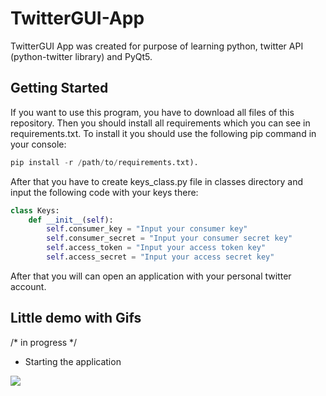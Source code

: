 # TwitterGUI-App
TwitterGUI App was created for purpose of learning python, twitter API (python-twitter library) and PyQt5.

## Getting Started

If you want to use this program, you have to download all files of this repository.
Then you should install all requirements which you can see in requirements.txt. 
To install it you should use the following pip command in your console: 
```python
pip install -r /path/to/requirements.txt).
```
After that you have to create keys_class.py file in classes directory and input the following code with your keys there:

```python
class Keys:
	def __init__(self):
		self.consumer_key = "Input your consumer key"
		self.consumer_secret = "Input your consumer secret key"
		self.access_token = "Input your access token key"
		self.access_secret = "Input your access secret key"
```

After that you will can open an application with your personal twitter account.

## Little demo with Gifs
/* in progress */

- Starting the application
<img src="https://i.imgur.com/C9catMz.gif">
